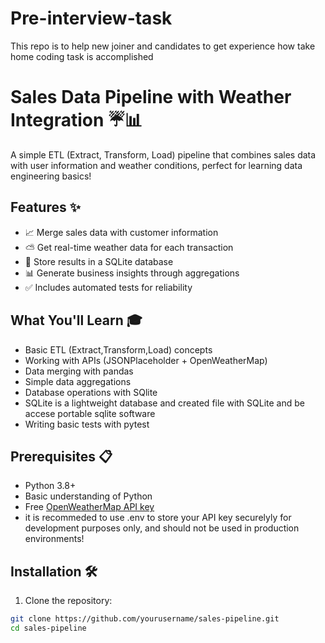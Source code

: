 # Pre-interview-task
This repo is to help new joiner and candidates to get experience how take home coding task is accomplished 

# Sales Data Pipeline with Weather Integration ☔📊

A simple ETL (Extract, Transform, Load) pipeline that combines sales data with user information and weather conditions, perfect for learning data engineering basics!


## Features ✨
- 📈 Merge sales data with customer information
- ⛅ Get real-time weather data for each transaction
- 💾 Store results in a SQLite database
- 📊 Generate business insights through aggregations
- ✅ Includes automated tests for reliability

## What You'll Learn 🎓
- Basic ETL (Extract,Transform,Load) concepts
- Working with APIs (JSONPlaceholder + OpenWeatherMap)
- Data merging with pandas
- Simple data aggregations
- Database operations with SQlite
- SQLite is a lightweight database and created file with SQLite and be accese portable sqlite software
- Writing basic tests with pytest

## Prerequisites 📋
- Python 3.8+
- Basic understanding of Python
- Free [OpenWeatherMap API key](https://openweathermap.org/api)
- it is recommeded to use .env to store your API key securelyly for development purposes only, and should not be used in production environments!

## Installation 🛠️
1. Clone the repository:
```bash
git clone https://github.com/yourusername/sales-pipeline.git
cd sales-pipeline